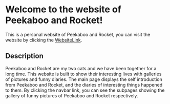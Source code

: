 # Welcome to the website of Peekaboo and Rocket!
This is a personal website of Peekaboo and Rocket, you can visit the website by clicking the [WebsiteLink](http://www.u.arizona.edu/~yafeixu/index.html).

## Description
Peekaboo and Rocket are my two cats and we have been together for a long time. This website is built to show their interesting lives with galleries of pictures and funny diaries. The main page displays the self introduction from Peekaboo and Rocket, and the diaries of interesting things happened to them. By clicking the navbar link, you can see the subpages showing the gallery of funny pictures of Peekaboo and Rocket respectively.


